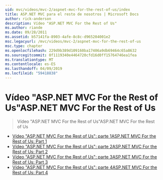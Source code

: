 ```yaml
---
uid: mvc/videos/mvc-2/aspnet-mvc-for-the-rest-of-us/index
title: ASP.NET MVC para el resto de nosotros | Microsoft Docs
author: rick-anderson
description: Vídeo "ASP.NET MVC For the Rest of Us"
ms.author: riande
ms.date: 09/28/2011
ms.assetid: b57141fa-8903-4afe-8c8c-d965204001e2
msc.legacyurl: /mvc/videos/mvc-2/aspnet-mvc-for-the-rest-of-us
msc.type: chapter
ms.openlocfilehash: 229d9b389d109160ba17406a9db69464c65a8632
ms.sourcegitcommit: 0f1119340e4464720cfd16d0ff15764746ea1fea
ms.translationtype: MT
ms.contentlocale: es-ES
ms.lasthandoff: 04/09/2019
ms.locfileid: "59418838"
---
```

# <a name="aspnet-mvc-for-the-rest-of-us"></a><span data-ttu-id="ff61e-103">Vídeo "ASP.NET MVC For the Rest of Us"</span><span class="sxs-lookup"><span data-stu-id="ff61e-103">ASP.NET MVC For the Rest of Us</span></span>

> <span data-ttu-id="ff61e-104">Vídeo "ASP.NET MVC For the Rest of Us"</span><span class="sxs-lookup"><span data-stu-id="ff61e-104">ASP.NET MVC For the Rest of Us</span></span>


- [<span data-ttu-id="ff61e-105">Vídeo "ASP.NET MVC For the Rest of Us": parte 1</span><span class="sxs-lookup"><span data-stu-id="ff61e-105">ASP.NET MVC For the Rest of Us: Part 1</span></span>](aspnet-mvc-for-the-rest-of-us-part-1.md)
- [<span data-ttu-id="ff61e-106">Vídeo "ASP.NET MVC For the Rest of Us": parte 2</span><span class="sxs-lookup"><span data-stu-id="ff61e-106">ASP.NET MVC For the Rest of Us: Part 2</span></span>](aspnet-mvc-for-the-rest-of-us-part-2.md)
- [<span data-ttu-id="ff61e-107">Vídeo "ASP.NET MVC For the Rest of Us": parte 3</span><span class="sxs-lookup"><span data-stu-id="ff61e-107">ASP.NET MVC For the Rest of Us: Part 3</span></span>](aspnet-mvc-for-the-rest-of-us-part-3.md)
- [<span data-ttu-id="ff61e-108">Vídeo "ASP.NET MVC For the Rest of Us": parte 4</span><span class="sxs-lookup"><span data-stu-id="ff61e-108">ASP.NET MVC For the Rest of Us: Part 4</span></span>](aspnet-mvc-for-the-rest-of-us-part-4.md)
